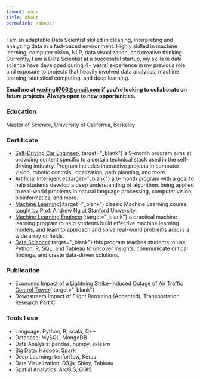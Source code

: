 ```yaml
---
layout: page
title: About
permalink: /about/
---
```


I am an adaptable Data Scientist skilled in cleaning, interpreting and analyzing data in a fast-paced environment. Highly skilled in machine learning, computer vision, NLP, data visualization, and creative thinking. Currently, I am a Data Scientist at a successful startup, my skills in data science have developed during 4+ years’ experience in my previous role and exposure to projects that heavily involved data analytics, machine learning, statistical computing, and deep learning.

**Email me at [wzding6706@gmail.com](mailto:wzding6706@gmail.com) if you're looking to collaborate on future projects. Always open to new opportunities.**

### Education

Master of Science, University of California, Berkeley

### Certificate

* [Self-Driving Car Engineer](https://wzding.github.io/wzding.github.io/SDC_nano.pdf){:target="_blank"} a 9-month program aims at providing content specific to a certain technical stack used in the self-driving industry. Program includes interactive projects in computer vision, robotic controls, localization, path planning, and more.
* [Artificial Intelligence](https://wzding.github.io/wzding.github.io/AI_nano.pdf){:target="_blank"} a 6-month program with a goal to help students develop a deep understanding of algorithms being applied to real-world problems in natural language processing, computer vision, bioinformatics, and more. 
* [Machine Learning](https://wzding.github.io/wzding.github.io/Coursera.pdf){:target="_blank"} classic Machine Learning course taught by Prof. Andrew Ng at Stanford University.
* [Machine Learning Engineer](https://wzding.github.io/wzding.github.io/ml_nano.pdf){:target="_blank"} a practical machine learning program to help students build effective machine learning models, and learn to approach and solve real-world problems across a wide array of fields.
* [Data Science](https://wzding.github.io/wzding.github.io/data_analyst.pdf){:target="_blank"} this program teaches students to use Python, R, SQL, and Tableau to uncover insights, communicate critical findings, and create data-driven solutions.

### Publication

* [Economic Impact of a Lightning Strike–Induced Outage of Air Traffic Control Tower](https://trrjournalonline.trb.org/doi/pdf/10.3141/2501-10){:target="_blank"}
* Downstream Impact of Flight Rerouting (Accepted), Transportation Research Part C

### Tools I use
* Language: Python, R, scala, C++ 
* Database: MySQL, MongoDB
* Data Analysis: pandas, numpy, sklearn
* Big Data: Hadoop, Spark
* Deep Learning: tenforflow, Keras
* Data Visualization: D3.js, Shiny, Tableau
* Spatial Analytics: ArcGIS, QGIS
